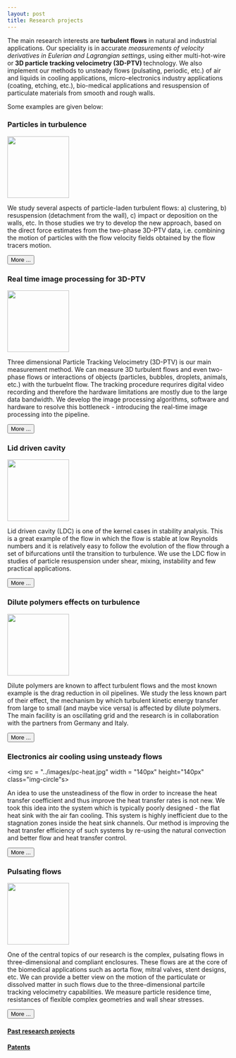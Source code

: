 ```yaml
---
layout: post
title: Research projects
---
```


The main research interests are <strong>turbulent flows</strong> in natural and industrial applications. Our speciality is in accurate <em>measurements of velocity derivatives in Eulerian and Lagrangian settings</em>, using either multi-hot-wire or <strong>3D particle tracking velocimetry (3D-PTV) </strong> technology. We also implement our methods to unsteady flows (pulsating, periodic, etc.) of air and liquids in cooling applications, micro-electronics industry applications (coating, etching, etc.), bio-medical applications and resuspension of particulate materials from smooth and rough walls.

Some examples are given below:



### Particles in turbulence

<img src = "../images/twophase.jpg" width = "140px" height="140px" class="img-circle">


<p>
	We study several aspects of particle-laden turbulent flows: a) clustering, b) resuspension (detachment from the wall), c) impact or deposition on the walls, etc. In those studies we try to develop the new approach, based on the direct force estimates from the two-phase 3D-PTV data, i.e. combining the motion of particles with the flow velocity fields obtained by the flow tracers motion.

</p> <a href="research/two_phase.html"> <button type="button" class="btn btn-info btn-sm">More ...</button></a>


### Real time image processing for 3D-PTV


<img src = "../images/Image005.jpg" width = "140px" height="140px" class="img-circle">


<p>
	Three dimensional Particle Tracking Velocimetry (3D-PTV) is our main measurement method. We can measure 3D turbulent flows and even two-phase flows or interactions of objects (particles, bubbles, droplets, animals, etc.) with the turbuelnt flow. The tracking procedure requrires digital video recording and therefore the hardware limitations are mostly due to the large data bandwidth. We develop the image processing algorithms, software and hardware to resolve this bottleneck - introducing the real-time image processing into the pipeline.

</p> <a href="research/realtime.html"> <button type="button" class="btn btn-info btn-sm">More ...</button></a>



### Lid driven cavity


<img src = "../images/assembly_belt_large_aquarium.jpg" width = "140px" height="140px" class="img-circle">


<p>
	Lid driven cavity (LDC) is one of the kernel cases in stability analysis. This is a great example of the flow in which the flow is stable at low Reynolds numbers and it is relatively easy to follow the evolution of the flow through a set of bifurcations until the transition to turbulence. We use the LDC flow in studies of particle resuspension under shear, mixing, instability and few practical applications.

</p> <a href="cresearch/avity.html"> <button type="button" class="btn btn-info btn-sm">More ...</button></a>



### Dilute polymers effects on turbulence

<img src = "../images/polymers.jpg" width = "140px" height="140px" class="img-circle">

<p>
	Dilute polymers are known to affect turbulent flows and the most known example is the drag reduction in oil pipelines. We study the less known part of their effect, the mechanism by which turbulent kinetic energy transfer from large to small (and maybe vice versa) is affected by dilute polymers. The main facility is an oscillating grid and the research is in collaboration with the partners from Germany and Italy.

</p> <a href="research/polymers.html"> <button type="button" class="btn btn-info btn-sm">More ...</button></a>


### Electronics air cooling using unsteady flows

<img src = "../images/pc-heat.jpg" width = "140px" height="140px" class="img-circle"s>


An idea to use the unsteadiness of the flow in order to increase the heat transfer coefficient and thus improve the heat transfer rates is not new. We took this idea into the system which is typically poorly designed - the flat heat sink with the air fan cooling. This system is highly inefficient due to the stagnation zones inside the heat sink channels. Our method is improving the heat transfer efficiency of such systems by re-using the natural convection and better flow and heat transfer control.

</p> <a href="research/cooling.html"> <button type="button" class="btn btn-info btn-sm">More ...</button></a>

### Pulsating flows


<img src = "../images/profiles_700_quiver.jpg" width = "140px" height="140px" class="img-circle">

One of the central topics of our research is the complex, pulsating flows in three-dimensional and compliant enclosures. These flows are at the core of the biomedical applications such as aorta flow, mitral valves, stent designs, etc. We can provide a better view on the motion of the particulate or dissolved matter in such flows due to the three-dimensional partcile tracking velocimetry capabilities. We measure particle residence time, resistances of flexible complex geometries and wall shear stresses.


</p> <a href="research/pulsating.html"> <button type="button" class="btn btn-info btn-sm">More ...</button></a>


#### [Past research projects](past_research.html)

#### [Patents](patents.html)
